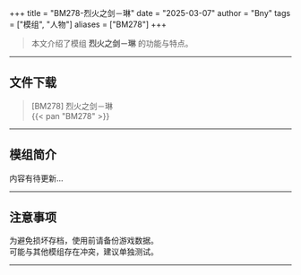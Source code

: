 +++
title = "BM278-烈火之剑－琳"
date = "2025-03-07"
author = "Bny"
tags = ["模组", "人物"]
aliases = ["BM278"]
+++

> 本文介绍了模组 **烈火之剑－琳** 的功能与特点。

---

## 文件下载

> [BM278] 烈火之剑－琳  
{{< pan "BM278" >}}  

---

## 模组简介

>  
内容有待更新...  

---

## 注意事项

>  
为避免损坏存档，使用前请备份游戏数据。  
可能与其他模组存在冲突，建议单独测试。  

---

